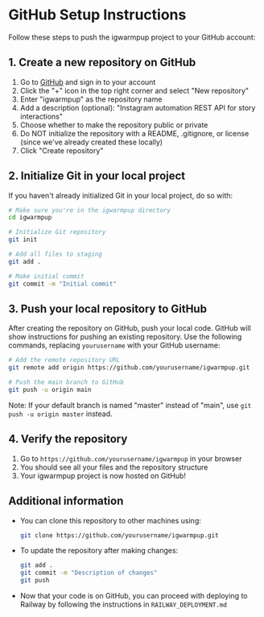 # GitHub Setup Instructions

Follow these steps to push the igwarmpup project to your GitHub account:

## 1. Create a new repository on GitHub

1. Go to [GitHub](https://github.com) and sign in to your account
2. Click the "+" icon in the top right corner and select "New repository"
3. Enter "igwarmpup" as the repository name
4. Add a description (optional): "Instagram automation REST API for story interactions"
5. Choose whether to make the repository public or private
6. Do NOT initialize the repository with a README, .gitignore, or license (since we've already created these locally)
7. Click "Create repository"

## 2. Initialize Git in your local project

If you haven't already initialized Git in your local project, do so with:

```bash
# Make sure you're in the igwarmpup directory
cd igwarmpup

# Initialize Git repository
git init

# Add all files to staging
git add .

# Make initial commit
git commit -m "Initial commit"
```

## 3. Push your local repository to GitHub

After creating the repository on GitHub, push your local code. GitHub will show instructions for pushing an existing repository. Use the following commands, replacing `yourusername` with your GitHub username:

```bash
# Add the remote repository URL
git remote add origin https://github.com/yourusername/igwarmpup.git

# Push the main branch to GitHub
git push -u origin main
```

Note: If your default branch is named "master" instead of "main", use `git push -u origin master` instead.

## 4. Verify the repository

1. Go to `https://github.com/yourusername/igwarmpup` in your browser
2. You should see all your files and the repository structure
3. Your igwarmpup project is now hosted on GitHub!

## Additional information

- You can clone this repository to other machines using:
  ```bash
  git clone https://github.com/yourusername/igwarmpup.git
  ```

- To update the repository after making changes:
  ```bash
  git add .
  git commit -m "Description of changes"
  git push
  ```

- Now that your code is on GitHub, you can proceed with deploying to Railway by following the instructions in `RAILWAY_DEPLOYMENT.md`

